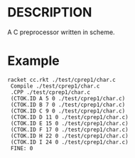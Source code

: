 

# DESCRIPTION

A C preprocessor written in scheme.

# Example

```
racket cc.rkt ./test/cprep1/char.c
 Compile ./test/cprep1/char.c
 .CPP ./test/cprep1/char.c
 (CTOK.ID A 5 0 ./test/cprep1/char.c)
 (CTOK.ID B 7 0 ./test/cprep1/char.c)
 (CTOK.ID C 9 0 ./test/cprep1/char.c)
 (CTOK.ID D 11 0 ./test/cprep1/char.c)
 (CTOK.ID E 15 0 ./test/cprep1/char.c)
 (CTOK.ID F 17 0 ./test/cprep1/char.c)
 (CTOK.ID H 22 0 ./test/cprep1/char.c)
 (CTOK.ID I 24 0 ./test/cprep1/char.c)
 FINE: 0
```
 
